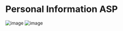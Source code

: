 # Personal Information ASP
![image](https://github.com/user-attachments/assets/f179ba72-6315-4c30-bd85-7edccfe69bd0)
![image](https://github.com/user-attachments/assets/8a10da99-b863-4952-9011-d8d5f9ca7d8a)

